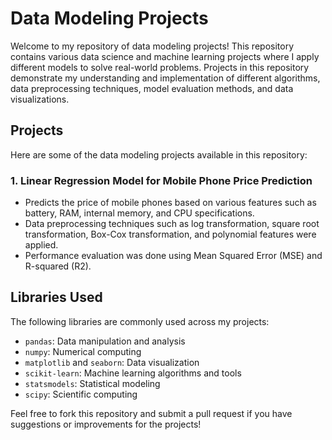 # Data Modeling Projects

Welcome to my repository of data modeling projects! This repository contains various data science and machine learning projects where I apply different models to solve real-world problems. Projects in this repository demonstrate my understanding and implementation of different algorithms, data preprocessing techniques, model evaluation methods, and data visualizations.

## Projects

Here are some of the data modeling projects available in this repository:

### 1. **Linear Regression Model for Mobile Phone Price Prediction**
   - Predicts the price of mobile phones based on various features such as battery, RAM, internal memory, and CPU specifications.
   - Data preprocessing techniques such as log transformation, square root transformation, Box-Cox transformation, and polynomial features were applied.
   - Performance evaluation was done using Mean Squared Error (MSE) and R-squared (R2).

## Libraries Used

The following libraries are commonly used across my projects:
- `pandas`: Data manipulation and analysis
- `numpy`: Numerical computing
- `matplotlib` and `seaborn`: Data visualization
- `scikit-learn`: Machine learning algorithms and tools
- `statsmodels`: Statistical modeling
- `scipy`: Scientific computing

Feel free to fork this repository and submit a pull request if you have suggestions or improvements for the projects!
